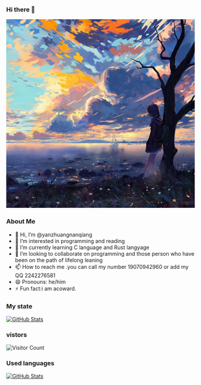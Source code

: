 ### Hi there 👋
<!-- Your README content -->


<!---
yanzhuangnanqiang/yanzhuangnanqiang is a ✨ special ✨ repository because its `README.md` (this file) appears on your GitHub profile.
You can click the Preview link to take a look at your changes.
--->


<!DOCTYPE html>
<html>
<head>
    
</head>
<body>
    <img src="https://github.com/yanzhuangnanqiang/yanzhuangnanqiang/blob/main/preview.jpg?raw=true" alt="Background Image" class="responsive-background">
</body>
</html>
<body>

### About Me
- 👋 Hi, I’m @yanzhuangnanqiang
- 👀 I’m interested in programming and reading
- 🌱 I’m currently learning C language and Rust langyage
- 💞️ I’m looking to collaborate on programming and those person who have been on the path of lifelong leaning
- 📫 How to reach me .you can call my number 19070942960 or add my QQ 2242276581
- 😄 Pronouns: he/him
- ⚡ Fun fact:i am acoward.

</body>
</html>



### My state

[![GitHub Stats](https://github-readme-stats.vercel.app/api?username=your-github-username)](https://github.com/anuraghazra/github-readme-stats)

### vistors

![Visitor Count](https://profile-counter.glitch.me/all-smile/count.svg)

### Used languages

[![GitHub Stats](https://github-readme-stats.vercel.app/api?username=yanzhuangnanqiang&theme=dark)](https://github.com/anuraghazra/github-readme-stats)
